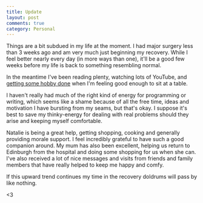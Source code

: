 ```yaml
---
title: Update
layout: post
comments: true
category: Personal
---
```


Things are a bit subdued in my life at the moment. I had major surgery less than 3 weeks ago and am very much just beginning my recovery. While I feel better nearly every day (in more ways than one), it'll be a good few weeks before my life is back to something resembling normal.

In the meantime I've been reading plenty, watching lots of YouTube, and [getting some hobby done](https://twitter.com/nershly/status/1046713230649937922) when I'm feeling good enough to sit at a table.

I haven't really had much of the right kind of energy for programming or writing, which seems like a shame because of all the free time, ideas and motivation I have bursting from my seams, but that's okay. I suppose it's best to save my thinky-energy for dealing with real problems should they arise and keeping myself comfortable.

Natalie is being a great help, getting shopping, cooking and generally providing morale support. I feel incredibly grateful to have such a good companion around. My mum has also been excellent, helping us return to Edinburgh from the hospital and doing some shopping for us when she can. I've also received a lot of nice messages and visits from friends and family members that have really helped to keep me happy and comfy.

If this upward trend continues my time in the recovery doldrums will pass by like nothing. 

<3